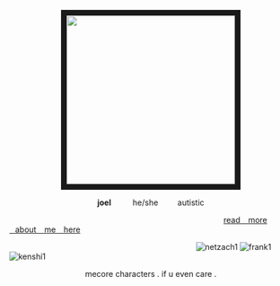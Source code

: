 <p align="center">
<img src=https://cdn.discordapp.com/attachments/785477095903461387/1204927529270513725/1958844_2ce7d685959bfd7cc7825766c31bc051.png?ex=65d68335&is=65c40e35&hm=4c3709696ce7855b3161bf48456607885052c61c4c4cc370fa8aa59afdef5bb4&=65d680ee&is=65c40bee&hm=420ed016b9fa00b7d3d791c79c7f8435d50f490550a87159d5ec2c78098bf782&" width="300" height="300" border="10"/>
</p>

<p align="center">
<b>joel</b> ⠀⠀⠀ he/she⠀⠀ ⠀autistic  

   ⠀⠀⠀  ⠀⠀⠀  ⠀⠀⠀  ⠀⠀⠀  ⠀⠀⠀  ⠀⠀⠀  ⠀⠀⠀  ⠀⠀⠀  ⠀⠀⠀  ⠀⠀⠀  ⠀⠀⠀ [read ⠀more ⠀about ⠀me ⠀here](https://rentry.co/BILLYLOOMlS)

 
⠀⠀⠀ ⠀⠀⠀ ⠀⠀⠀ ⠀⠀⠀ ⠀⠀⠀ ⠀⠀⠀ ⠀⠀⠀ ⠀⠀⠀ ⠀⠀⠀⠀⠀ ![netzach1](https://github.com/Iobotomy/Iobotomy/assets/116941296/14374008-c026-4d01-853a-eaf90b9aa425)
![frank1](https://github.com/Iobotomy/Iobotomy/assets/116941296/12b37aa2-c48d-4988-bf85-49018f0f7ace)
![kenshi1](https://github.com/Iobotomy/Iobotomy/assets/116941296/1b9916d4-53ed-4e49-b995-afa5eb2d2873)

<p align="center">
mecore characters . if u even care .   
